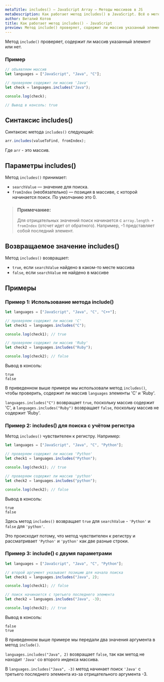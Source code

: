 ```yaml
---
metaTitle: includes() – JavaScript Array – Методы массивов в JS
metaDescription: Как работает метод includes() в JavaScript. Всё о методах работы с массивами в JavaScript | База знаний PurpleSchool
author: Виталий Котов
title: Как работает метод includes() - JavaScript
preview: Метод include() проверяет, содержит ли массив указанный элемент или нет...
---
```


Метод `include()` проверяет, содержит ли массив указанный элемент или нет.

### Пример

```javascript
// объявляем массив
let languages = ["JavaScript", "Java", "C"];

// проверяем содержит ли массив 'Java'
let check = languages.includes("Java");

console.log(check);

// Вывод в консоль: true
```

## Синтаксис includes()

Синтаксис метода `includes()` следующий:

```javascript
arr.includes(valueToFind, fromIndex);
```

Где `arr` - это массив.

## Параметры includes()

Метод `includes()` принимает:

- `searchValue` — значение для поиска.
- `fromIndex` (необязательно) — позиция в массиве, с которой начинается поиск. По умолчанию это 0.

> ### Примечание:
>
> Для отрицательных значений поиск начинается с `array.length + fromIndex` (отсчет идет от обратного). Например, -1 представляет собой последний элемент.

## Возвращаемое значение includes()

Метод `includes()` возвращает:

- `true`, если `searchValue` найдено в каком-то месте массива
- `false`, если `searchValue` не найдено в массиве

## Примеры

### Пример 1: Использование метода include()

```javascript
let languages = ["JavaScript", "Java", "C", "C++"];

// проверяем содержит ли массив 'C'
let check1 = languages.includes("C");

console.log(check1); // true

// проверяем содержит ли массив 'Ruby'
let check2 = languages.includes("Ruby");

console.log(check2); // false
```

Вывод в консоль:

```
true
false
```

В приведенном выше примере мы использовали метод `includes()`, чтобы проверить, содержит ли массив `languages` элементы 'C' и 'Ruby'.

`languages.includes("C")` возвращает `true`, поскольку массив содержит 'C', а `languages.includes("Ruby")` возвращает `false`, поскольку массив не содержит 'Ruby'.

### Пример 2: includes() для поиска с учётом регистра

Метод `includes()` чувствителен к регистру. Например:

```javascript
let languages = ["JavaScript", "Java", "C", "Python"];

// проверяем содержит ли массив 'Python'
let check1 = languages.includes("Python");

console.log(check1); // true

// проверяем содержит ли массив 'python'
let check2 = languages.includes("python");

console.log(check2); // false
```

Вывод в консоль:

```
true
false
```

Здесь метод `includes()` возвращает `true` для `searchValue` - `'Python'` и `false` для `'python'`.

Это происходит потому, что метод чувствителен к регистру и рассматривает `'Python'` и `'python'` как две разные строки.

### Пример 3: include() с двумя параметрами

```javascript
let languages = ["JavaScript", "Java", "C", "Python"];

// второй аргумент указывает позицию для начала поиска
let check1 = languages.includes("Java", 2);

console.log(check1); // false

// поиск начинается с третьего последнего элемента
let check2 = languages.includes("Java", -3);

console.log(check2); // true
```

Вывод в консоль:

```
false
true
```

В приведенном выше примере мы передали два значения аргумента в метод `include()`.

`languages.includes("Java", 2)` возвращает `false`, так как метод не находит `'Java'` со второго индекса массива.

В `languages.includes("Java", -3)` метод начинает поиск `'Java'` с третьего последнего элемента из-за отрицательного аргумента -3.
